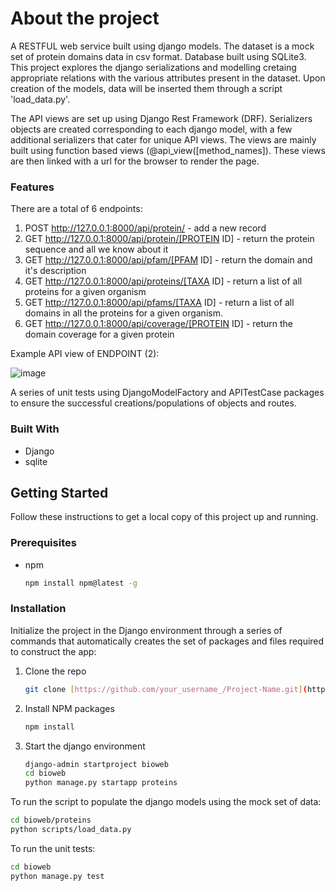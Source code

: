# About the project
A RESTFUL web service built using django models. The dataset is a mock set of protein domains data in csv format. Database built using SQLite3. This project explores the django serializations and modelling cretaing appropriate relations with the various attributes present in the dataset. Upon creation of the models, data will be inserted them through a script 'load_data.py'. 

The API views are set up using Django Rest Framework (DRF). Serializers objects are created corresponding to each django model, with a few additional serializers that cater for unique API views. The views are mainly built using function based views (@api_view([method_names]). These views are then linked with a url for the browser to render the page.

### Features
There are a total of 6 endpoints:
1. POST http://127.0.0.1:8000/api/protein/ - add a new record
2. GET http://127.0.0.1:8000/api/protein/[PROTEIN ID] - return the protein sequence and all we know about it
3. GET http://127.0.0.1:8000/api/pfam/[PFAM ID] - return the domain and it's description
4. GET http://127.0.0.1:8000/api/proteins/[TAXA ID] - return a list of all proteins for a given organism
5. GET http://127.0.0.1:8000/api/pfams/[TAXA ID] - return a list of all domains in all the proteins for a given organism.
6. GET http://127.0.0.1:8000/api/coverage/[PROTEIN ID] - return the domain coverage for a given protein

Example API view of ENDPOINT (2):

![image](https://user-images.githubusercontent.com/58553029/197093496-4f4ddda7-e7ed-4efd-b0f4-91415a6e235c.png)

A series of unit tests using DjangoModelFactory and APITestCase packages to ensure the successful creations/populations of objects and routes.


### Built With
* Django
* sqlite


## Getting Started
Follow these instructions to get a local copy of this project up and running.

### Prerequisites
* npm
  ```sh
  npm install npm@latest -g
  ```

### Installation
Initialize the project in the Django environment through a series of commands that automatically creates the set of packages and files required to construct the app:

1. Clone the repo
   ```sh
   git clone [https://github.com/your_username_/Project-Name.git](https://github.com/lawrencehsj/bioweb-api.git)
   ```
2. Install NPM packages
   ```sh
   npm install
   ```
3. Start the django environment
   ```sh
   django-admin startproject bioweb 
   cd bioweb
   python manage.py startapp proteins
   ```
   
To run the script to populate the django models using the mock set of data:
```sh
cd bioweb/proteins
python scripts/load_data.py
```

To run the unit tests:
```sh
cd bioweb
python manage.py test
```
